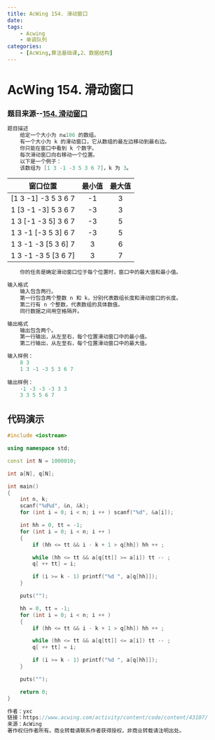 ```yaml
---
title: AcWing 154. 滑动窗口      
date: 
tags: 
	- Acwing 
	- 单调队列
categories: 
	- [AcWing,算法基础课,2、数据结构]
---
```


# AcWing 154. 滑动窗口    
### 题目来源--[154. 滑动窗口](https://www.acwing.com/problem/content/156/ "滑动窗口")

``` c++
题目描述
	给定一个大小为 n≤106 的数组。
	有一个大小为 k 的滑动窗口，它从数组的最左边移动到最右边。
	你只能在窗口中看到 k 个数字。
	每次滑动窗口向右移动一个位置。
	以下是一个例子：
	该数组为 [1 3 -1 -3 5 3 6 7]，k 为 3。
```
|窗口位置 | 最小值 | 最大值|
|	:-:	  |	  :-:    |   :-:   |
|[1 3 -1] -3 5 3 6 7|-1 |3|
|1 [3 -1 -3] 5 3 6 7|-3 |3|
|1 3 [-1 -3 5] 3 6 7|-3	|5|
|1 3 -1 [-3 5 3] 6 7|-3	|5|
|1 3 -1 -3 [5 3 6] 7|3	|6|
|1 3 -1 -3 5 [3 6 7]|3	|7|
	
```c++
	你的任务是确定滑动窗口位于每个位置时，窗口中的最大值和最小值。

输入格式
	输入包含两行。
	第一行包含两个整数 n 和 k，分别代表数组长度和滑动窗口的长度。
	第二行有 n 个整数，代表数组的具体数值。
	同行数据之间用空格隔开。

输出格式
	输出包含两个。
	第一行输出，从左至右，每个位置滑动窗口中的最小值。
	第二行输出，从左至右，每个位置滑动窗口中的最大值。

输入样例：
	8 3
	1 3 -1 -3 5 3 6 7
	
输出样例：
	-1 -3 -3 -3 3 3
	3 3 5 5 6 7
```

## 代码演示
```c++
#include <iostream>

using namespace std;

const int N = 1000010;

int a[N], q[N];

int main()
{
    int n, k;
    scanf("%d%d", &n, &k);
    for (int i = 0; i < n; i ++ ) scanf("%d", &a[i]);

    int hh = 0, tt = -1;
    for (int i = 0; i < n; i ++ )
    {
        if (hh <= tt && i - k + 1 > q[hh]) hh ++ ;

        while (hh <= tt && a[q[tt]] >= a[i]) tt -- ;
        q[ ++ tt] = i;

        if (i >= k - 1) printf("%d ", a[q[hh]]);
    }

    puts("");

    hh = 0, tt = -1;
    for (int i = 0; i < n; i ++ )
    {
        if (hh <= tt && i - k + 1 > q[hh]) hh ++ ;

        while (hh <= tt && a[q[tt]] <= a[i]) tt -- ;
        q[ ++ tt] = i;

        if (i >= k - 1) printf("%d ", a[q[hh]]);
    }

    puts("");

    return 0;
}

作者：yxc
链接：https://www.acwing.com/activity/content/code/content/43107/
来源：AcWing
著作权归作者所有。商业转载请联系作者获得授权，非商业转载请注明出处。
```